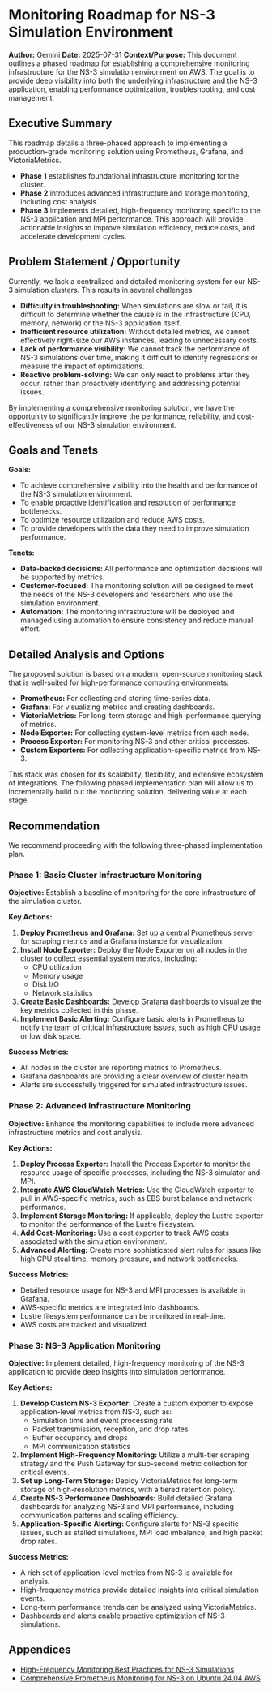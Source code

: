 # Monitoring Roadmap for NS-3 Simulation Environment

**Author:** Gemini
**Date:** 2025-07-31
**Context/Purpose:** This document outlines a phased roadmap for establishing a comprehensive monitoring infrastructure for the NS-3 simulation environment on AWS. The goal is to provide deep visibility into both the underlying infrastructure and the NS-3 application, enabling performance optimization, troubleshooting, and cost management.

## Executive Summary

This roadmap details a three-phased approach to implementing a production-grade monitoring solution using Prometheus, Grafana, and VictoriaMetrics. 
- **Phase 1** establishes foundational infrastructure monitoring for the cluster.
- **Phase 2** introduces advanced infrastructure and storage monitoring, including cost analysis.
- **Phase 3** implements detailed, high-frequency monitoring specific to the NS-3 application and MPI performance. 
This approach will provide actionable insights to improve simulation efficiency, reduce costs, and accelerate development cycles.

## Problem Statement / Opportunity

Currently, we lack a centralized and detailed monitoring system for our NS-3 simulation clusters. This results in several challenges:
- **Difficulty in troubleshooting:** When simulations are slow or fail, it is difficult to determine whether the cause is in the infrastructure (CPU, memory, network) or the NS-3 application itself.
- **Inefficient resource utilization:** Without detailed metrics, we cannot effectively right-size our AWS instances, leading to unnecessary costs.
- **Lack of performance visibility:** We cannot track the performance of NS-3 simulations over time, making it difficult to identify regressions or measure the impact of optimizations.
- **Reactive problem-solving:** We can only react to problems after they occur, rather than proactively identifying and addressing potential issues.

By implementing a comprehensive monitoring solution, we have the opportunity to significantly improve the performance, reliability, and cost-effectiveness of our NS-3 simulation environment.

## Goals and Tenets

**Goals:**
- To achieve comprehensive visibility into the health and performance of the NS-3 simulation environment.
- To enable proactive identification and resolution of performance bottlenecks.
- To optimize resource utilization and reduce AWS costs.
- To provide developers with the data they need to improve simulation performance.

**Tenets:**
- **Data-backed decisions:** All performance and optimization decisions will be supported by metrics.
- **Customer-focused:** The monitoring solution will be designed to meet the needs of the NS-3 developers and researchers who use the simulation environment.
- **Automation:** The monitoring infrastructure will be deployed and managed using automation to ensure consistency and reduce manual effort.

## Detailed Analysis and Options

The proposed solution is based on a modern, open-source monitoring stack that is well-suited for high-performance computing environments:
- **Prometheus:** For collecting and storing time-series data.
- **Grafana:** For visualizing metrics and creating dashboards.
- **VictoriaMetrics:** For long-term storage and high-performance querying of metrics.
- **Node Exporter:** For collecting system-level metrics from each node.
- **Process Exporter:** For monitoring NS-3 and other critical processes.
- **Custom Exporters:** For collecting application-specific metrics from NS-3.

This stack was chosen for its scalability, flexibility, and extensive ecosystem of integrations. The following phased implementation plan will allow us to incrementally build out the monitoring solution, delivering value at each stage.

## Recommendation

We recommend proceeding with the following three-phased implementation plan.

### Phase 1: Basic Cluster Infrastructure Monitoring

**Objective:** Establish a baseline of monitoring for the core infrastructure of the simulation cluster.

**Key Actions:**
1.  **Deploy Prometheus and Grafana:** Set up a central Prometheus server for scraping metrics and a Grafana instance for visualization.
2.  **Install Node Exporter:** Deploy the Node Exporter on all nodes in the cluster to collect essential system metrics, including:
    - CPU utilization
    - Memory usage
    - Disk I/O
    - Network statistics
3.  **Create Basic Dashboards:** Develop Grafana dashboards to visualize the key metrics collected in this phase.
4.  **Implement Basic Alerting:** Configure basic alerts in Prometheus to notify the team of critical infrastructure issues, such as high CPU usage or low disk space.

**Success Metrics:**
- All nodes in the cluster are reporting metrics to Prometheus.
- Grafana dashboards are providing a clear overview of cluster health.
- Alerts are successfully triggered for simulated infrastructure issues.

### Phase 2: Advanced Infrastructure Monitoring

**Objective:** Enhance the monitoring capabilities to include more advanced infrastructure metrics and cost analysis.

**Key Actions:**
1.  **Deploy Process Exporter:** Install the Process Exporter to monitor the resource usage of specific processes, including the NS-3 simulator and MPI.
2.  **Integrate AWS CloudWatch Metrics:** Use the CloudWatch exporter to pull in AWS-specific metrics, such as EBS burst balance and network performance.
3.  **Implement Storage Monitoring:** If applicable, deploy the Lustre exporter to monitor the performance of the Lustre filesystem.
4.  **Add Cost-Monitoring:** Use a cost exporter to track AWS costs associated with the simulation environment.
5.  **Advanced Alerting:** Create more sophisticated alert rules for issues like high CPU steal time, memory pressure, and network bottlenecks.

**Success Metrics:**
- Detailed resource usage for NS-3 and MPI processes is available in Grafana.
- AWS-specific metrics are integrated into dashboards.
- Lustre filesystem performance can be monitored in real-time.
- AWS costs are tracked and visualized.

### Phase 3: NS-3 Application Monitoring

**Objective:** Implement detailed, high-frequency monitoring of the NS-3 application to provide deep insights into simulation performance.

**Key Actions:**
1.  **Develop Custom NS-3 Exporter:** Create a custom exporter to expose application-level metrics from NS-3, such as:
    - Simulation time and event processing rate
    - Packet transmission, reception, and drop rates
    - Buffer occupancy and drops
    - MPI communication statistics
2.  **Implement High-Frequency Monitoring:** Utilize a multi-tier scraping strategy and the Push Gateway for sub-second metric collection for critical events.
3.  **Set up Long-Term Storage:** Deploy VictoriaMetrics for long-term storage of high-resolution metrics, with a tiered retention policy.
4.  **Create NS-3 Performance Dashboards:** Build detailed Grafana dashboards for analyzing NS-3 and MPI performance, including communication patterns and scaling efficiency.
5.  **Application-Specific Alerting:** Configure alerts for NS-3 specific issues, such as stalled simulations, MPI load imbalance, and high packet drop rates.

**Success Metrics:**
- A rich set of application-level metrics from NS-3 is available for analysis.
- High-frequency metrics provide detailed insights into critical simulation events.
- Long-term performance trends can be analyzed using VictoriaMetrics.
- Dashboards and alerts enable proactive optimization of NS-3 simulations.

## Appendices

- [High-Frequency Monitoring Best Practices for NS-3 Simulations](prometheus/prometheus-high-frequency-monitoring-best-practices.md)
- [Comprehensive Prometheus Monitoring for NS-3 on Ubuntu 24.04 AWS](prometheus/prometheus-monitoring-ubuntu-aws.md)
